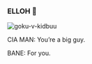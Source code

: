 ### ELLOH 👋


![goku-v-kidbuu](https://user-images.githubusercontent.com/64183136/141665139-eb563bb7-c8cb-4217-b5c1-d26ca96380e0.gif)


CIA MAN:
You’re a big guy.

BANE:
For you.
